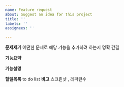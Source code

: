 ```yaml
---
name: Feature request
about: Suggest an idea for this project
title: ''
labels: ''
assignees: ''

---
```


**문제제기**
어떤한 문제로 해당 기능을 추가하려 하는지 명확 간결

**기능요약**

**기능설명**

**할일목록**
to do list 
**비고** 
스크린샷 , 레퍼런수
